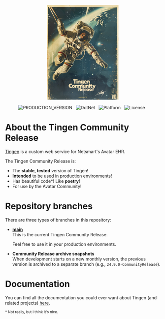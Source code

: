 <div align="center">

  ![logo](./.github/images/logos/TingenCommunityRelease_README.png)
  
  ![PRODUCTION_VERSION](https://img.shields.io/badge/release-00.00-seagreen?style=flat-square)&nbsp;&nbsp;
  ![DotNet](https://img.shields.io/badge/.net-Framework_4.8-darkslateblue?style=flat-square)&nbsp;&nbsp;
  ![Platform](https://img.shields.io/badge/platform-Windows-blue?style=flat-square)&nbsp;&nbsp;
  ![License](https://img.shields.io/github/license/spectrum-health-systems/Outpost31?style=flat-square)&nbsp;&nbsp;

</div>

# About the Tingen Community Release

[Tingen](https://github.com/spectrum-health-systems/Tingen) is a custom web service for Netsmart's Avatar EHR.

The Tingen Community Release is:

* The **stable, tested** version of Tingen!
* **Intended** to be used in production environments!
* Has beautiful code*! Like **poetry**!
* For use by the Avatar Community!

# Repository branches

There are three types of branches in this repository:

* **[main](https://github.com/spectrum-health-systems/Tingen_development/tree/main)**  
  This is the current Tingen Community Release.
  
  Feel free to use it in your production environments.
  
* **Community Release archive snapshots**  
  When development starts on a new monthly version, the previous version is archived to a separate branch (e.g., `24.9.0-CommunityRelease`).

# Documentation

You can find all the documentation you could ever want about Tingen (and related projects) [here](https://github.com/spectrum-health-systems/Tingen-Documentation).

<sup>* Not really, but I think it's nice.</sup>
